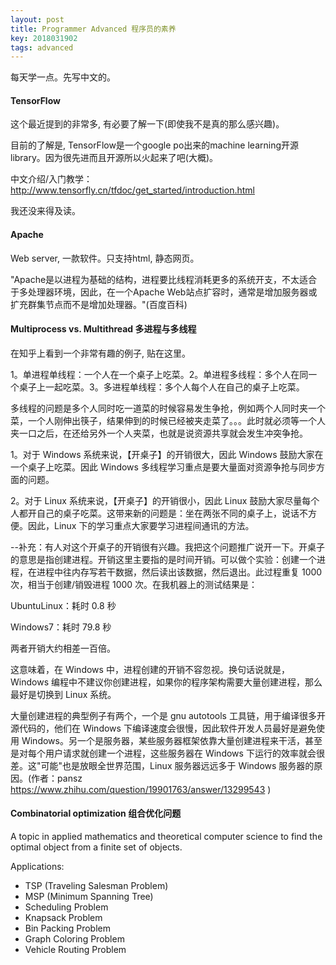 ```yaml
---
layout: post
title: Programmer Advanced 程序员的素养
key: 2018031902
tags: advanced
---
```


每天学一点。先写中文的。

<!--more-->

#### TensorFlow

这个最近提到的非常多, 有必要了解一下(即使我不是真的那么感兴趣)。

目前的了解是, TensorFlow是一个google po出来的machine learning开源library。因为很先进而且开源所以火起来了吧(大概)。

中文介绍/入门教学：
<http://www.tensorfly.cn/tfdoc/get_started/introduction.html>

我还没来得及读。

#### Apache

Web server, 一款软件。只支持html, 静态网页。

"Apache是以进程为基础的结构，进程要比线程消耗更多的系统开支，不太适合于多处理器环境，因此，在一个Apache Web站点扩容时，通常是增加服务器或扩充群集节点而不是增加处理器。"(百度百科)

#### Multiprocess vs. Multithread 多进程与多线程

在知乎上看到一个非常有趣的例子, 贴在这里。

1。单进程单线程：一个人在一个桌子上吃菜。2。单进程多线程：多个人在同一个桌子上一起吃菜。3。多进程单线程：多个人每个人在自己的桌子上吃菜。

多线程的问题是多个人同时吃一道菜的时候容易发生争抢，例如两个人同时夹一个菜，一个人刚伸出筷子，结果伸到的时候已经被夹走菜了。。。此时就必须等一个人夹一口之后，在还给另外一个人夹菜，也就是说资源共享就会发生冲突争抢。

1。对于 Windows 系统来说，【开桌子】的开销很大，因此 Windows 鼓励大家在一个桌子上吃菜。因此 Windows 多线程学习重点是要大量面对资源争抢与同步方面的问题。

2。对于 Linux 系统来说，【开桌子】的开销很小，因此 Linux 鼓励大家尽量每个人都开自己的桌子吃菜。这带来新的问题是：坐在两张不同的桌子上，说话不方便。因此，Linux 下的学习重点大家要学习进程间通讯的方法。

--补充：有人对这个开桌子的开销很有兴趣。我把这个问题推广说开一下。开桌子的意思是指创建进程。开销这里主要指的是时间开销。可以做个实验：创建一个进程，在进程中往内存写若干数据，然后读出该数据，然后退出。此过程重复 1000 次，相当于创建/销毁进程 1000 次。在我机器上的测试结果是：       

UbuntuLinux：耗时 0.8 秒       

Windows7：耗时 79.8 秒        

两者开销大约相差一百倍。

这意味着，在 Windows 中，进程创建的开销不容忽视。换句话说就是，Windows 编程中不建议你创建进程，如果你的程序架构需要大量创建进程，那么最好是切换到 Linux 系统。

大量创建进程的典型例子有两个，一个是 gnu autotools 工具链，用于编译很多开源代码的，他们在 Windows 下编译速度会很慢，因此软件开发人员最好是避免使用 Windows。另一个是服务器，某些服务器框架依靠大量创建进程来干活，甚至是对每个用户请求就创建一个进程，这些服务器在 Windows 下运行的效率就会很差。这"可能"也是放眼全世界范围，Linux  服务器远远多于 Windows 服务器的原因。(作者：pansz
<https://www.zhihu.com/question/19901763/answer/13299543>
)

#### Combinatorial optimization 组合优化问题

A topic in applied mathematics and theoretical computer science to find the optimal object from a finite set of objects.

Applications:
- TSP (Traveling Salesman Problem)
- MSP (Minimum Spanning Tree)
- Scheduling Problem
- Knapsack Problem
- Bin Packing Problem
- Graph Coloring Problem
- Vehicle Routing Problem
